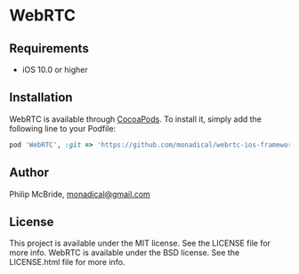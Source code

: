 # WebRTC

## Requirements

* iOS 10.0 or higher

## Installation

WebRTC is available through [CocoaPods](http://cocoapods.org). To install
it, simply add the following line to your Podfile:

```ruby
pod 'WebRTC', :git => 'https://github.com/monadical/webrtc-ios-framework.git'
```

## Author

Philip McBride, monadical@gmail.com

## License
This project is available under the MIT license. See the LICENSE file for more info.
WebRTC is available under the BSD license. See the LICENSE.html file for more info.
